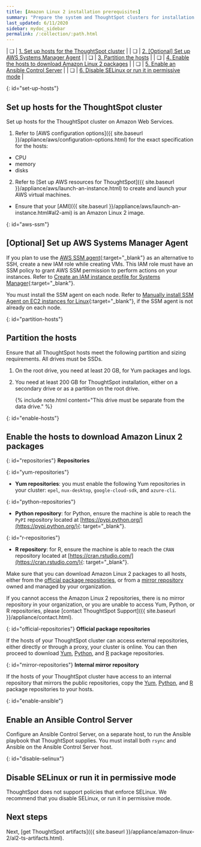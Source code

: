 ```yaml
---
title: [Amazon Linux 2 installation prerequisites]
summary: "Prepare the system and ThoughtSpot clusters for installation."
last_updated: 6/11/2020
sidebar: mydoc_sidebar
permalink: /:collection/:path.html
---
```

| &#10063; | [1. Set up hosts for the ThoughtSpot cluster](#set-up-hosts) |
| &#10063; | [2. [Optional] Set up AWS Systems Manager Agent](#aws-ssm) |
| &#10063; | [3. Partition the hosts](#partition-hosts) |
| &#10063; | [4. Enable the hosts to download Amazon Linux 2 packages](#enable-hosts) |
| &#10063; | [5. Enable an Ansible Control Server](#enable-ansible) |
| &#10063; | [6. Disable SELinux or run it in permissive mode](#disable-selinux) |

{: id="set-up-hosts"}
## Set up hosts for the ThoughtSpot cluster

Set up hosts for the ThoughtSpot cluster on Amazon Web Services.

1. Refer to [AWS configuration options]({{ site.baseurl }}/appliance/aws/configuration-options.html) for the exact specification for the hosts:
* CPU
* memory
* disks
2. Refer to [Set up AWS resources for ThoughtSpot]({{ site.baseurl }}/appliance/aws/launch-an-instance.html) to create and launch your AWS virtual machines.
* Ensure that your [AMI]({{ site.baseurl }}/appliance/aws/launch-an-instance.html#al2-ami) is an Amazon Linux 2 image.

{: id="aws-ssm"}
## [Optional] Set up AWS Systems Manager Agent

If you plan to use the [AWS SSM agent](https://docs.aws.amazon.com/systems-manager/latest/userguide/ssm-agent.html){:target="_blank"} as an alternative to SSH, create a new IAM role while creating VMs. This IAM role must have an SSM policy to grant AWS SSM permission to perform actions on your instances. Refer to [Create an IAM instance profile for Systems Manager](https://docs.aws.amazon.com/systems-manager/latest/userguide/setup-instance-profile.html){:target="_blank"}.

You must install the SSM agent on each node. Refer to [Manually install SSM Agent on EC2 instances for Linux](https://docs.aws.amazon.com/systems-manager/latest/userguide/sysman-manual-agent-install.html){:target="_blank"}, if the SSM agent is not already on each node.

{: id="partition-hosts"}
## Partition the hosts

Ensure that all ThoughtSpot hosts meet the following partition and sizing requirements. All drives must be SSDs.

1. On the root drive, you need at least 20 GB, for Yum packages and logs.

2. You need at least 200 GB for ThoughtSpot installation, either on a secondary drive or as a partition on the root drive.

    {% include note.html content="This drive must be separate from the data drive." %}

{: id="enable-hosts"}
## Enable the hosts to download Amazon Linux 2 packages

{: id="repositories"}
**Repositories**

{: id="yum-repositories"}
- **Yum repositories**: you must enable the following Yum repositories in your cluster: `epel`, `nux-desktop`, `google-cloud-sdk`, and `azure-cli`.

{: id="python-repositories"}
- **Python repository**: for Python, ensure the machine is able to reach the `PyPI` repository located at [https://pypi.python.org/](https://pypi.python.org/){: target="_blank"}.

{: id="r-repositories"}
- **R repository**: for R, ensure the machine is able to reach the `CRAN` repository located at [https://cran.rstudio.com/](https://cran.rstudio.com/){: target="_blank"}.

Make sure that you can download Amazon Linux 2 packages to all hosts, either from the [official package repositories](#official-repositories), or from a [mirror repository](#mirror-repositories) owned and managed by your organization.

If you cannot access the Amazon Linux 2 repositories, there is no mirror repository in your organization, or you are unable to access Yum, Python, or R repositories, please [contact ThoughtSpot Support]({{ site.baseurl }}/appliance/contact.html).

{: id="official-repositories"}
__Official package repositories__

If the hosts of your ThoughtSpot cluster can access external repositories, either directly or through a proxy, your cluster is online. You can then proceed to download [Yum](#yum-repositories), [Python](#python-repositories), and [R](#r-repositories) package repositories.

{: id="mirror-repositories"}
**Internal mirror repository**

If the hosts of your ThoughtSpot cluster have access to an internal repository that mirrors the public repositories, copy the [Yum](#yum-repositories), [Python](#python-repositories), and [R](#r-repositories) package repositories to your hosts.

{: id="enable-ansible"}
## Enable an Ansible Control Server

Configure an Ansible Control Server, on a separate host, to run the Ansible playbook that ThoughtSpot supplies. You must install both `rsync` and Ansible on the Ansible Control Server host.

{: id="disable-selinux"}
## Disable SELinux or run it in permissive mode
ThoughtSpot does not support policies that enforce SELinux. We recommend that you disable SELinux, or run it in permissive mode.

## Next steps
Next, [get ThoughtSpot artifacts]({{ site.baseurl }}/appliance/amazon-linux-2/al2-ts-artifacts.html).
